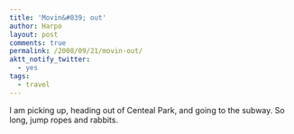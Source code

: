 ```yaml
---
title: 'Movin&#039; out'
author: Harpo
layout: post
comments: true
permalink: /2008/09/21/movin-out/
aktt_notify_twitter:
  - yes
tags:
  - travel
---
```

I am picking up, heading out of Centeal Park, and going to the subway. So long, jump ropes and rabbits.